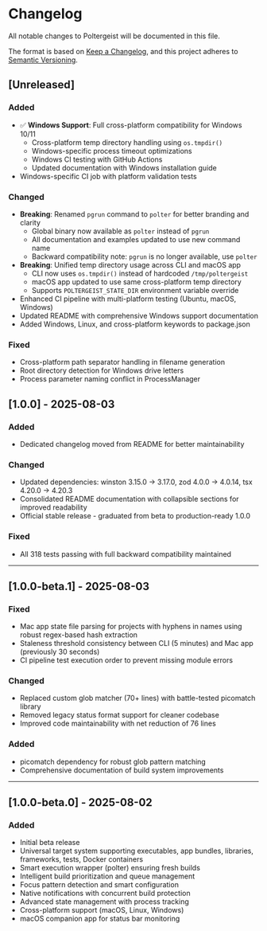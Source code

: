 # Changelog

All notable changes to Poltergeist will be documented in this file.

The format is based on [Keep a Changelog](https://keepachangelog.com/en/1.0.0/),
and this project adheres to [Semantic Versioning](https://semver.org/spec/v2.0.0.html).

## [Unreleased]

### Added
- ✅ **Windows Support**: Full cross-platform compatibility for Windows 10/11
  - Cross-platform temp directory handling using `os.tmpdir()`
  - Windows-specific process timeout optimizations
  - Windows CI testing with GitHub Actions
  - Updated documentation with Windows installation guide
- Windows-specific CI job with platform validation tests

### Changed
- **Breaking**: Renamed `pgrun` command to `polter` for better branding and clarity
  - Global binary now available as `polter` instead of `pgrun`
  - All documentation and examples updated to use new command name
  - Backward compatibility note: `pgrun` is no longer available, use `polter`
- **Breaking**: Unified temp directory usage across CLI and macOS app
  - CLI now uses `os.tmpdir()` instead of hardcoded `/tmp/poltergeist`
  - macOS app updated to use same cross-platform temp directory
  - Supports `POLTERGEIST_STATE_DIR` environment variable override
- Enhanced CI pipeline with multi-platform testing (Ubuntu, macOS, Windows)
- Updated README with comprehensive Windows support documentation
- Added Windows, Linux, and cross-platform keywords to package.json

### Fixed  
- Cross-platform path separator handling in filename generation
- Root directory detection for Windows drive letters
- Process parameter naming conflict in ProcessManager

## [1.0.0] - 2025-08-03

### Added
- Dedicated changelog moved from README for better maintainability

### Changed  
- Updated dependencies: winston 3.15.0 → 3.17.0, zod 4.0.0 → 4.0.14, tsx 4.20.0 → 4.20.3
- Consolidated README documentation with collapsible sections for improved readability
- Official stable release - graduated from beta to production-ready 1.0.0

### Fixed
- All 318 tests passing with full backward compatibility maintained

---

## [1.0.0-beta.1] - 2025-08-03

### Fixed
- Mac app state file parsing for projects with hyphens in names using robust regex-based hash extraction
- Staleness threshold consistency between CLI (5 minutes) and Mac app (previously 30 seconds)  
- CI pipeline test execution order to prevent missing module errors

### Changed
- Replaced custom glob matcher (70+ lines) with battle-tested picomatch library
- Removed legacy status format support for cleaner codebase
- Improved code maintainability with net reduction of 76 lines

### Added
- picomatch dependency for robust glob pattern matching
- Comprehensive documentation of build system improvements

---

## [1.0.0-beta.0] - 2025-08-02

### Added
- Initial beta release
- Universal target system supporting executables, app bundles, libraries, frameworks, tests, Docker containers
- Smart execution wrapper (polter) ensuring fresh builds
- Intelligent build prioritization and queue management
- Focus pattern detection and smart configuration
- Native notifications with concurrent build protection
- Advanced state management with process tracking
- Cross-platform support (macOS, Linux, Windows)
- macOS companion app for status bar monitoring